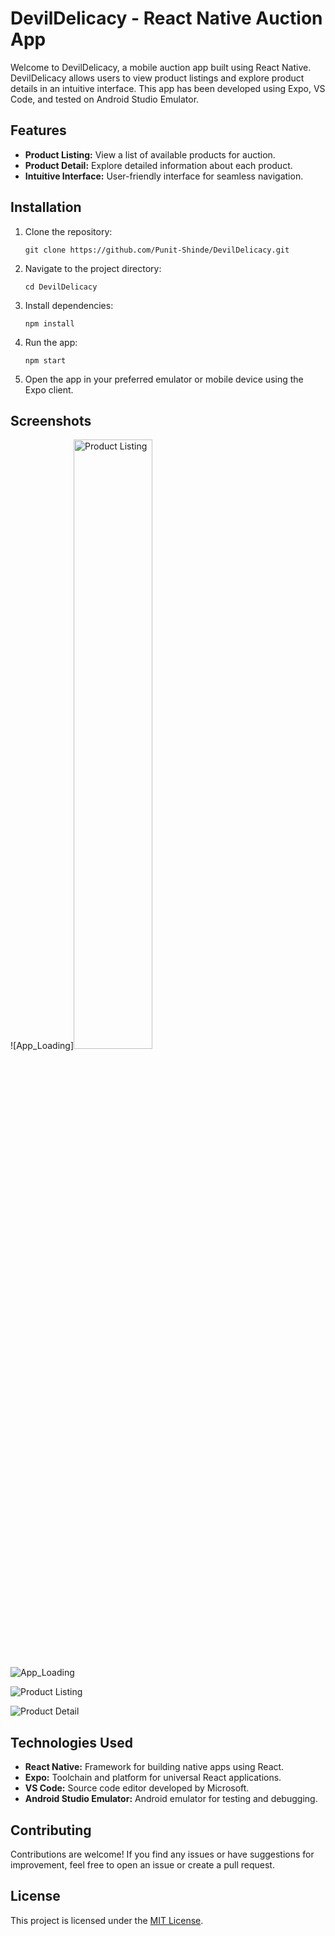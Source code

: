 # DevilDelicacy - React Native Auction App

Welcome to DevilDelicacy, a mobile auction app built using React Native. DevilDelicacy allows users to view product listings and explore product details in an intuitive interface. This app has been developed using Expo, VS Code, and tested on Android Studio Emulator.

## Features

- **Product Listing:** View a list of available products for auction.
- **Product Detail:** Explore detailed information about each product.
- **Intuitive Interface:** User-friendly interface for seamless navigation.

## Installation

1. Clone the repository:

   ```
   git clone https://github.com/Punit-Shinde/DevilDelicacy.git
   ```

2. Navigate to the project directory:

   ```
   cd DevilDelicacy
   ```

3. Install dependencies:

   ```
   npm install
   ```

4. Run the app:

   ```
   npm start
   ```

5. Open the app in your preferred emulator or mobile device using the Expo client.

## Screenshots

![App_Loading]<img src="Screenshots/loading.png" alt="Product Listing" style="width:50%;height:50%;">


![App_Loading](Screenshots/loading.png)

![Product Listing](Screenshots/home.png)

![Product Detail](Screenshots/detail.png)

## Technologies Used

- **React Native:** Framework for building native apps using React.
- **Expo:** Toolchain and platform for universal React applications.
- **VS Code:** Source code editor developed by Microsoft.
- **Android Studio Emulator:** Android emulator for testing and debugging.

## Contributing

Contributions are welcome! If you find any issues or have suggestions for improvement, feel free to open an issue or create a pull request.

## License

This project is licensed under the [MIT License](LICENSE).

